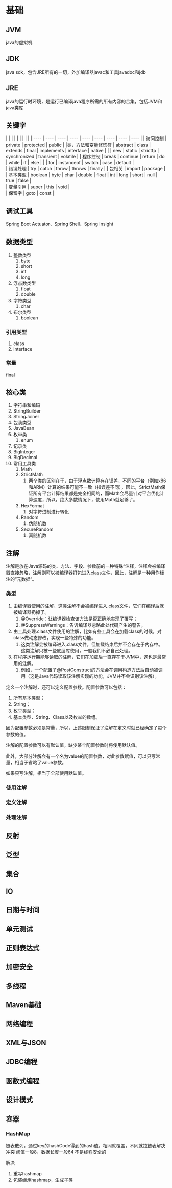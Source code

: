 # 基础

## JVM
java的虚拟机

## JDK
java sdk，包含JRE所有的一切，外加编译器javac和工具javadoc和jdb

## JRE
java的运行时环境，是运行已编译java程序所需的所有内容的合集，包括JVM和java类库

## 关键字

|  |  |  |  |  |  |  |  |
| ---- | ---- | ---- | ---- | ---- | ---- | ---- | ---- | ---- |
| 访问控制 | private | protected | public |
|类，方法和变量修饰符 | abstract | class | extends | final | implements | interface | native |
| | new | static | strictfp | synchronized | transient | volatile |
| 程序控制 | break | continue | return | do | while | if | else |
| | for | instanceof | switch | case | default |	
| 错误处理 | try | catch | throw | throws | finally |
| 包相关 |	import | package |
| 基本类型 | boolean | byte | char | double | float | int |	long
| short | null | true | false |			
| 变量引用 | super | this |	void |				
| 保留字 | goto | const |


## 调试工具
Spring Boot Actuator、Spring Shell、Spring Insight

## 数据类型

1. 整数类型
   1. byte
   2. short
   3. int
   4. long
2. 浮点数类型
   1. float
   2. double
3. 字符类型
   1. char
4. 布尔类型
   1. boolean

### 引用类型

1. class
2. interface

### 常量

final

## 核心类

1. 字符串和编码
2. StringBuilder
3. StringJoiner
4. 包装类型
5. JavaBean
6. 枚举类
   1. enum
7. 记录类
8. BigInteger
9. BigDecimal
10. 常用工具类
    1. Math
    2. StrictMath
        1.  两个类的区别在于，由于浮点数计算存在误差，不同的平台（例如x86和ARM）计算的结果可能不一致（指误差不同），因此，StrictMath保证所有平台计算结果都是完全相同的，而Math会尽量针对平台优化计算速度，所以，绝大多数情况下，使用Math就足够了。
    3. HexFormat
       1. 对字符进制进行转化
    4. Random
       1. 伪随机数
    5. SecureRandom
       1. 真随机数

## 注解
注解是放在Java源码的类、方法、字段、参数前的一种特殊“注释，注释会被编译器直接忽略，注解则可以被编译器打包进入class文件，因此，注解是一种用作标注的“元数据”。

### 类型

1. 由编译器使用的注解，这类注解不会被编译进入.class文件，它们在编译后就被编译器扔掉了。
   1. @Override：让编译器检查该方法是否正确地实现了覆写；
   2. @SuppressWarnings：告诉编译器忽略此处代码产生的警告。
2. 由工具处理.class文件使用的注解，比如有些工具会在加载class的时候，对class做动态修改，实现一些特殊的功能。
   1. 这类注解会被编译进入.class文件，但加载结束后并不会存在于内存中。这类注解只被一些底层库使用，一般我们不必自己处理。
3. 在程序运行期能够读取的注解，它们在加载后一直存在于JVM中，这也是最常用的注解。
   1. 例如，一个配置了@PostConstruct的方法会在调用构造方法后自动被调用（这是Java代码读取该注解实现的功能，JVM并不会识别该注解）。

定义一个注解时，还可以定义配置参数。配置参数可以包括：

1. 所有基本类型；
2. String；
3. 枚举类型；
4. 基本类型、String、Class以及枚举的数组。

因为配置参数必须是常量，所以，上述限制保证了注解在定义时就已经确定了每个参数的值。

注解的配置参数可以有默认值，缺少某个配置参数时将使用默认值。

此外，大部分注解会有一个名为value的配置参数，对此参数赋值，可以只写常量，相当于省略了value参数。

如果只写注解，相当于全部使用默认值。

### 使用注解

### 定义注解

### 处理注解

## 反射

## 泛型

## 集合

## IO

## 日期与时间

## 单元测试

## 正则表达式

## 加密安全

## 多线程

## Maven基础

## 网络编程

## XML与JSON

## JDBC编程

## 函数式编程

## 设计模式

## 容器

### HashMap

链表散列，通过key的hashCode得到的hash值，相同就覆盖，不同就拉链表解决冲突
阈值一般8，数据长度一般64
不是线程安全的

解决
1. 重写hashmap
2. 包装继承hashmap，生成子类
